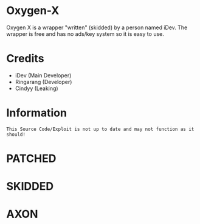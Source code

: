 # Oxygen-X
Oxygen X is a wrapper "written" (skidded) by a person named iDev.
The wrapper is free and has no ads/key system so it is easy to use.

# Credits
- iDev (Main Developer)
- Ringarang (Developer)
- Cindyy (Leaking)

# Information
``This Source Code/Exploit is not up to date and may not function as it should!``

# PATCHED
# SKIDDED
# AXON
